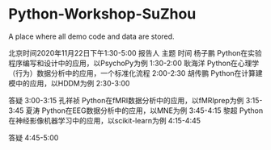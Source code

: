 # Python-Workshop-SuZhou
A place where all demo code and data are stored.

北京时间2020年11月22日下午1:30-5:00
报告人
主题
时间
杨子鹏
Python在实验程序编写和设计中的应用，以PsychoPy为例
1:30-2:00
耿海洋
Python在心理学（行为）数据分析中的应用，一个标准化流程
2:00-2:30
胡传鹏
Python在计算建模中的应用，以HDDM为例 
2:30-3:00

答疑
3:00-3:15
孔祥祯
Python在fMRI数据分析中的应用，以fMRIprep为例
3:15-3:45
夏涛
Python在EEG数据分析中的应用，以MNE为例
3:45-4:15
黎超
Python在神经影像机器学习中的应用，以scikit-learn为例
4:15-4:45

答疑
4:45-5:00
	   

